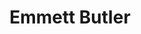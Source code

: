 ---
layout: post
title: Emmett Butler
school: NYU
major: Major?
image: https://static.squarespace.com/static/50354720c4aa2d2d3150d3d8/t/52698d3de4b00a92c9032275/1382649153536/head.jpg?format=300w
position: ??
positionURL: http://www.techatnyu.org/position
now: Parsely
nowURL: http://www.google.com
twitter: sensitiveemmett
email: t@NYU email?
graduate: 2014
weight: 11
---